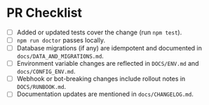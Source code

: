 # PR Checklist

- [ ] Added or updated tests cover the change (run `npm test`).
- [ ] `npm run doctor` passes locally.
- [ ] Database migrations (if any) are idempotent and documented in `docs/DATA_AND_MIGRATIONS.md`.
- [ ] Environment variable changes are reflected in `DOCS/ENV.md` and `docs/CONFIG_ENV.md`.
- [ ] Webhook or bot-breaking changes include rollout notes in `DOCS/RUNBOOK.md`.
- [ ] Documentation updates are mentioned in `docs/CHANGELOG.md`.
